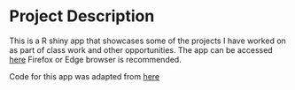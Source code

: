 # Project Description
This is a R shiny app that showcases some of the projects I have worked on as part of class work and other opportunities.
The app can be accessed [here](https://akalang.shinyapps.io/Portfolio/)
Firefox or Edge browser is recommended.

Code for this app was adapted from [here](https://github.com/voronoys/voronoys_sc)